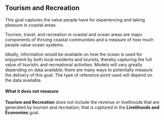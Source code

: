 ## **Tourism and Recreation**

This goal captures the value people have for experiencing and taking pleasure in coastal areas.

Tourism, travel, and recreation in coastal and ocean areas are major components of thriving coastal communities and a measure of how much people value ocean systems.

Ideally, information would be available on how the ocean is used for enjoyment by both local residents and tourists, thereby capturing the full value of touristic and recreational activities. Models will vary greatly depending on data available; there are many ways to potentially measure the delivery of this goal. The type of reference point used will depend on the data available.

#### What it does not measure

**Tourism and Recreation** does not include the revenue or livelihoods that are generated by tourism and recreation; that is captured in the **Livelihoods and Economies** goal.
